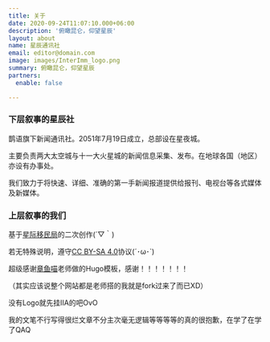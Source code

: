 ```yaml
---
title: 关于
date: 2020-09-24T11:07:10.000+06:00
description: '俯瞰昆仑，仰望星辰'
layout: about
name: 星辰通讯社
email: editor@domain.com
image: images/InterImm_logo.png
summary: 俯瞰昆仑，仰望星辰
partners:
  enable: false

---
```

### **下层叙事的星辰社**

鹊语旗下新闻通讯社。2051年7月19日成立，总部设在星夜城。

主要负责两大太空城与十一大火星城的新闻信息采集、发布。在地球各国（地区）亦设有办事处。

我们致力于将快速、详细、准确的第一手新闻报道提供给报刊、电视台等各式媒体及新媒体。

### **上层叙事的我们**

基于[星际移民局](https://interimm.org)的二次创作(´▽｀)

若无特殊说明，遵守[CC BY-SA 4.0](https://creativecommons.org/licenses/by-sa/4.0/)协议(´･ω･`)

超级感谢[章鱼喵](https://github.com/emptymalei)老师做的Hugo模板，感谢！！！！！！！

（其实应该说整个网站都是老师搭的我就是fork过来了而已XD）

没有Logo就先挂IIA的吧OvO

我的文笔不行写得很烂文章不分主次毫无逻辑等等等等的真的很抱歉，在学了在学了QAQ
